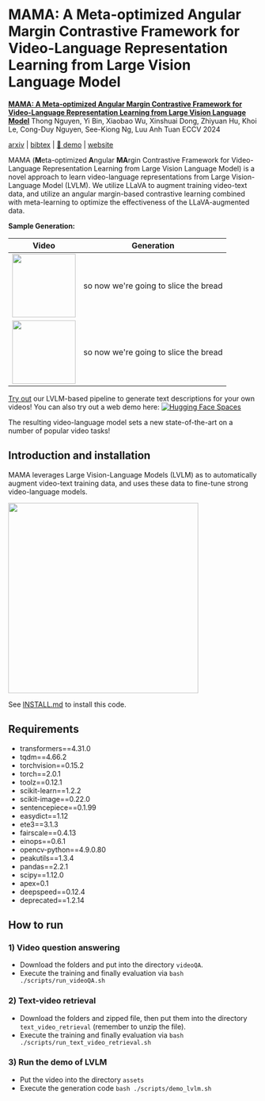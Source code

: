 # MAMA: A Meta-optimized Angular Margin Contrastive Framework for Video-Language Representation Learning from Large Vision Language Model


[**MAMA: A Meta-optimized Angular Margin Contrastive Framework for Video-Language Representation Learning from Large Vision Language Model**](https://arxiv.org/abs/2407.03788)
Thong Nguyen, Yi Bin, Xiaobao Wu, Xinshuai Dong, Zhiyuan Hu, Khoi Le, Cong-Duy Nguyen, See-Kiong Ng, Luu Anh Tuan
ECCV 2024

[arxiv](https://arxiv.org/abs/2407.03788) | [bibtex](#citing-mama) | [🤗 demo](https://huggingface.co/spaces/thongnguyen5999/mama) | [website](https://nguyentthong.github.io/mama)

MAMA (**M**eta-optimized **A**ngular **MA**rgin Contrastive Framework for Video-Language Representation Learning from Large Vision Language Model) is a novel approach to learn video-language representations from Large Vision-Language Model (LVLM). We utilize LLaVA to augment training video-text data, and utilize an angular margin-based contrastive learning combined with meta-learning to optimize the effectiveness of the LLaVA-augmented data.

**Sample Generation:**

| Video | Generation |
| --------|-------------|
| <img src="assets/mixkit-pastry-chef-cutting-a-loaf-into-slices-43015-medium.gif" height=128> | so now we're going to slice the bread |
| <img src="assets/mixkit-pastry-chef-cutting-a-loaf-into-slices-43015-medium.gif" height=128> | so now we're going to slice the bread |

[Try out](#lvlm-demo) our LVLM-based pipeline to generate text descriptions for your own videos! 
You can also try out a web demo here: [![Hugging Face Spaces](https://img.shields.io/badge/%F0%9F%A4%97%20Hugging%20Face-Spaces-blue)](https://huggingface.co/spaces/thongnguyen5999/mama)

The resulting video-language model sets a new state-of-the-art on a number of popular video tasks!

## Introduction and installation

<span style="font-variant:small-caps;">MAMA</span> leverages Large Vision-Language Models (LVLM) as to automatically augment video-text training data, and uses these data to fine-tune strong video-language models.

<img src="assets/lavila_ego4d.gif" height=384> 

See [INSTALL.md](docs/INSTALL.md) to install this code.

## Requirements
- transformers==4.31.0 
- tqdm==4.66.2
- torchvision==0.15.2
- torch==2.0.1
- toolz==0.12.1
- scikit-learn==1.2.2
- scikit-image==0.22.0
- sentencepiece==0.1.99
- easydict==1.12
- ete3==3.1.3
- fairscale==0.4.13
- einops==0.6.1
- opencv-python==4.9.0.80
- peakutils==1.3.4
- pandas==2.2.1
- scipy==1.12.0
- apex=0.1
- deepspeed==0.12.4
- deprecated==1.2.14

## How to run
### 1) Video question answering
- Download the folders and put into the directory `videoQA`.
- Execute the training and finally evaluation via `bash ./scripts/run_videoQA.sh`

### 2) Text-video retrieval
- Download the folders and zipped file, then put them into the directory `text_video_retrieval` (remember to unzip the file).
- Execute the training and finally evaluation via `bash ./scripts/run_text_video_retrieval.sh`

### 3) Run the demo of LVLM
- Put the video into the directory `assets`
- Execute the generation code `bash ./scripts/demo_lvlm.sh`
